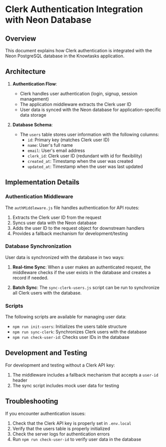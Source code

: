 # Clerk Authentication Integration with Neon Database

## Overview

This document explains how Clerk authentication is integrated with the Neon PostgreSQL database in the Knowtasks application.

## Architecture

1. **Authentication Flow**:
   - Clerk handles user authentication (login, signup, session management)
   - The application middleware extracts the Clerk user ID
   - User data is synced with the Neon database for application-specific data storage

2. **Database Schema**:
   - The `users` table stores user information with the following columns:
     - `id`: Primary key (matches Clerk user ID)
     - `name`: User's full name
     - `email`: User's email address
     - `clerk_id`: Clerk user ID (redundant with id for flexibility)
     - `created_at`: Timestamp when the user was created
     - `updated_at`: Timestamp when the user was last updated

## Implementation Details

### Authentication Middleware

The `authMiddleware.js` file handles authentication for API routes:

1. Extracts the Clerk user ID from the request
2. Syncs user data with the Neon database
3. Adds the user ID to the request object for downstream handlers
4. Provides a fallback mechanism for development/testing

### Database Synchronization

User data is synchronized with the database in two ways:

1. **Real-time Sync**: When a user makes an authenticated request, the middleware checks if the user exists in the database and creates a record if needed.

2. **Batch Sync**: The `sync-clerk-users.js` script can be run to synchronize all Clerk users with the database.

### Scripts

The following scripts are available for managing user data:

- `npm run init-users`: Initializes the users table structure
- `npm run sync-clerk`: Synchronizes Clerk users with the database
- `npm run check-user-id`: Checks user IDs in the database

## Development and Testing

For development and testing without a Clerk API key:

1. The middleware includes a fallback mechanism that accepts a `user-id` header
2. The sync script includes mock user data for testing

## Troubleshooting

If you encounter authentication issues:

1. Check that the Clerk API key is properly set in `.env.local`
2. Verify that the users table is properly initialized
3. Check the server logs for authentication errors
4. Run `npm run check-user-id` to verify user data in the database